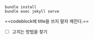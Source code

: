 ```dir
bundle install
bundle exec jekyll serve
```

==codeblock에 title을 쓰지 말자 깨진다.==

- [ ] 고치는 방법을 찾기
